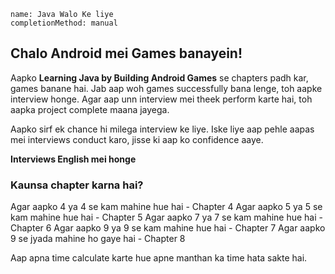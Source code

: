 ```ngMeta
name: Java Walo Ke liye
completionMethod: manual
```

## Chalo Android mei Games banayein!
Aapko **Learning Java by Building Android Games** se chapters padh kar, games banane hai. Jab aap woh games successfully bana lenge, toh aapke interview honge. Agar aap unn interview mei theek perform karte hai, toh aapka project complete maana jayega.

Aapko sirf ek chance hi milega interview ke liye. Iske liye aap pehle aapas mei interviews conduct karo, jisse ki aap ko confidence aaye.

**Interviews English mei honge**

### Kaunsa chapter karna hai?
Agar aapko 4 ya 4 se kam mahine hue hai - Chapter 4
Agar aapko 5 ya 5 se kam mahine hue hai - Chapter 5
Agar aapko 7 ya 7 se kam mahine hue hai - Chapter 6
Agar aapko 9 ya 9 se kam mahine hue hai - Chapter 7
Agar aapko 9 se jyada mahine ho gaye hai - Chapter 8

Aap apna time calculate karte hue apne manthan ka time hata sakte hai.